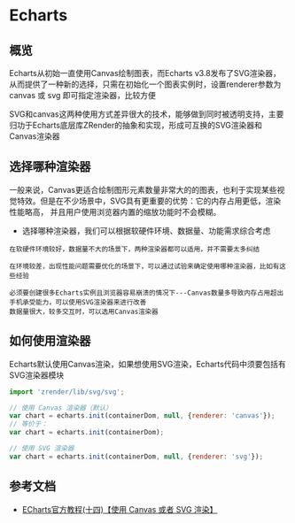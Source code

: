 # Echarts
## 概览
Echarts从初始一直使用Canvas绘制图表，而Echarts v3.8发布了SVG渲染器，从而提供了一种新的选择，只需在初始化一个图表实例时，设置renderer参数为canvas 或 svg 即可指定渲染器，比较方便

SVG和canvas这两种使用方式差异很大的技术，能够做到同时被透明支持，主要归功于Echarts底层库ZRender的抽象和实现，形成可互换的SVG渲染器和Canvas渲染器

## 选择哪种渲染器
一般来说，Canvas更适合绘制图形元素数量非常大的的图表，也利于实现某些视觉特效。但是在不少场景中，SVG具有更重要的优势：它的内存占用更低，渲染性能略高，
并且用户使用浏览器内置的缩放功能时不会模糊。

* 选择哪种渲染器，我们可以根据软硬件环境、数据量、功能需求综合考虑
```
在软硬件环境较好，数据量不大的场景下，两种渲染器都可以适用，并不需要太多纠结

在环境较差，出现性能问题需要优化的场景下，可以通过试验来确定使用哪种渲染器，比如有这些经验

必须要创建很多Echarts实例且浏览器容易崩溃的情况下---Canvas数量多导致内存占用超出手机承受能力，可以使用SVG渲染器来进行改善
数据量很大，较多交互时，可以选用Canvas渲染器
```

## 如何使用渲染器
Echarts默认使用Canvas渲染，如果想使用SVG渲染，Echarts代码中须要包括有SVG渲染器模块

```javascript
import 'zrender/lib/svg/svg';

// 使用 Canvas 渲染器（默认）
var chart = echarts.init(containerDom, null, {renderer: 'canvas'});
// 等价于：
var chart = echarts.init(containerDom);

// 使用 SVG 渲染器
var chart = echarts.init(containerDom, null, {renderer: 'svg'});
```


## 参考文档
* [ECharts官方教程(十四)【使用 Canvas 或者 SVG 渲染】](https://blog.csdn.net/WuLex/article/details/78828321)
